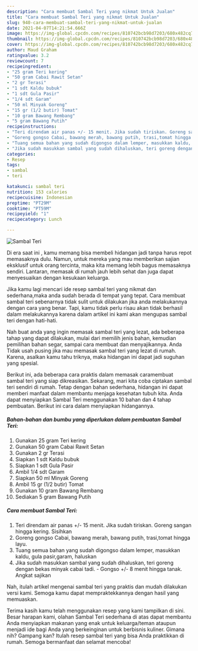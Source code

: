 ```yaml
---
description: "Cara membuat Sambal Teri yang nikmat Untuk Jualan"
title: "Cara membuat Sambal Teri yang nikmat Untuk Jualan"
slug: 940-cara-membuat-sambal-teri-yang-nikmat-untuk-jualan
date: 2021-04-07T14:21:54.666Z
image: https://img-global.cpcdn.com/recipes/810742bcb98d7203/680x482cq70/sambal-teri-foto-resep-utama.jpg
thumbnail: https://img-global.cpcdn.com/recipes/810742bcb98d7203/680x482cq70/sambal-teri-foto-resep-utama.jpg
cover: https://img-global.cpcdn.com/recipes/810742bcb98d7203/680x482cq70/sambal-teri-foto-resep-utama.jpg
author: Maud Graham
ratingvalue: 3.2
reviewcount: 7
recipeingredient:
- "25 gram Teri kering"
- "50 gram Cabai Rawit Setan"
- "2 gr Terasi"
- "1 sdt Kaldu bubuk"
- "1 sdt Gula Pasir"
- "1/4 sdt Garam"
- "50 ml Minyak Goreng"
- "15 gr (1/2 butir) Tomat"
- "10 gram Bawang Rembang"
- "5 gram Bawang Putih"
recipeinstructions:
- "Teri direndam air panas +/- 15 menit. Jika sudah tiriskan. Goreng sangan hingga kering. Sisihkan"
- "Goreng gongso Cabai, bawang merah, bawang putih, trasi,tomat hingga layu."
- "Tuang semua bahan yang sudah digongso dalam lemper, masukkan kaldu, gula pasir,garam, haluskan"
- "Jika sudah masukkan sambal yang sudah dihaluskan, teri goreng dengan bekas minyak cabai tadi.  Gongso +/- 8 menit hingga tanak. Angkat sajikan"
categories:
- Resep
tags:
- sambal
- teri

katakunci: sambal teri 
nutrition: 153 calories
recipecuisine: Indonesian
preptime: "PT29M"
cooktime: "PT59M"
recipeyield: "1"
recipecategory: Lunch

---
```



![Sambal Teri](https://img-global.cpcdn.com/recipes/810742bcb98d7203/680x482cq70/sambal-teri-foto-resep-utama.jpg)

Di era  saat ini , kamu memang bisa membeli hidangan jadi tanpa harus repot memasaknya dulu. Namun, untuk mereka yang mau memberikan sajian eksklusif untuk orang tercinta, maka kita memang lebih bagus memasaknya sendiri. Lantaran, memasak di rumah jauh lebih sehat dan juga dapat menyesuaikan dengan kesukaan keluarga.

Jika kamu lagi mencari ide resep sambal teri yang nikmat dan sederhana,maka anda sudah berada di tempat yang tepat. Cara membuat sambal teri  sebenarnya tidak sulit untuk dilakukan jika anda melakukannya dengan cara yang benar. Tapi, kamu tidak perlu risau akan tidak berhasil dalam melakukannya 
karena dalam artikel ini kami akan mengupas sambal teri dengan hati-hati.  



Nah buat anda yang ingin memasak sambal teri yang lezat, ada beberapa tahap yang dapat dilakukan, mulai dari memilih jenis bahan, kemudian pemilihan bahan segar, sampai cara membuat dan menyajikannya. Anda Tidak usah pusing jika mau memasak sambal teri yang lezat di rumah. Karena, asalkan kamu  tahu triknya, maka hidangan ini dapat jadi suguhan yang spesial.

Berikut ini, ada beberapa cara praktis  dalam memasak caramembuat sambal teri yang siap dikreasikan. Sekarang, mari kita coba ciptakan sambal teri sendiri di rumah. Tetap dengan bahan sederhana, hidangan ini dapat memberi manfaat dalam membantu menjaga kesehatan tubuh kita. Anda dapat menyiapkan Sambal Teri menggunakan 10 bahan dan 4 tahap pembuatan. Berikut ini cara dalam menyiapkan hidangannya.

<!--inarticleads1-->

##### Bahan-bahan dan bumbu yang diperlukan dalam pembuatan Sambal Teri:

1. Gunakan 25 gram Teri kering
1. Gunakan 50 gram Cabai Rawit Setan
1. Gunakan 2 gr Terasi
1. Siapkan 1 sdt Kaldu bubuk
1. Siapkan 1 sdt Gula Pasir
1. Ambil 1/4 sdt Garam
1. Siapkan 50 ml Minyak Goreng
1. Ambil 15 gr (1/2 butir) Tomat
1. Gunakan 10 gram Bawang Rembang
1. Sediakan 5 gram Bawang Putih




<!--inarticleads2-->

##### Cara membuat Sambal Teri:

1. Teri direndam air panas +/- 15 menit. Jika sudah tiriskan. Goreng sangan hingga kering. Sisihkan
1. Goreng gongso Cabai, bawang merah, bawang putih, trasi,tomat hingga layu.
1. Tuang semua bahan yang sudah digongso dalam lemper, masukkan kaldu, gula pasir,garam, haluskan
1. Jika sudah masukkan sambal yang sudah dihaluskan, teri goreng dengan bekas minyak cabai tadi.  - Gongso +/- 8 menit hingga tanak. Angkat sajikan




Nah, itulah artikel mengenai  sambal teri  yang praktis dan mudah dilakukan versi kami. Semoga kamu dapat mempraktekkannya dengan hasil yang memuaskan. 

Terima kasih kamu telah menggunakan resep yang kami tampilkan di sini. Besar harapan kami, olahan  Sambal Teri sederhana di atas dapat membantu Anda menyiapkan makanan yang enak untuk keluarga/teman ataupun menjadi ide bagi Anda yang berkeinginan untuk berbisnis kuliner. Gimana nih? Gampang kan? Itulah resep sambal teri yang bisa Anda praktikkan di rumah. Semoga bermanfaat dan selamat mencoba!

